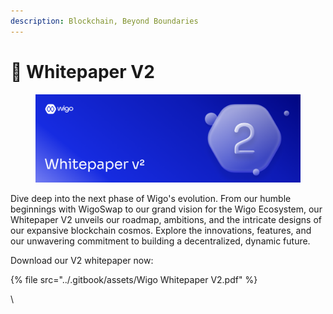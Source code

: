 ```yaml
---
description: Blockchain, Beyond Boundaries
---
```


# 📄 Whitepaper V2

<figure><img src="../.gitbook/assets/Whitepaper V2.png" alt=""><figcaption></figcaption></figure>

Dive deep into the next phase of Wigo's evolution. From our humble beginnings with WigoSwap to our grand vision for the Wigo Ecosystem, our Whitepaper V2 unveils our roadmap, ambitions, and the intricate designs of our expansive blockchain cosmos. Explore the innovations, features, and our unwavering commitment to building a decentralized, dynamic future.



Download our V2 whitepaper now:

{% file src="../.gitbook/assets/Wigo Whitepaper V2.pdf" %}

\
